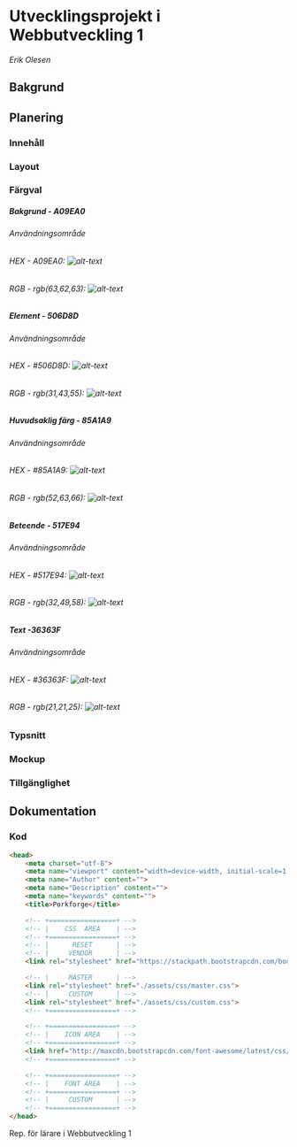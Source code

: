 # Utvecklingsprojekt i Webbutveckling 1
*Erik Olesen*

## Bakgrund

## Planering
### Innehåll
### Layout
### Färgval

##### Bakgrund - A09EA0
###### Användningsområde
###### HEX - A09EA0: ![alt-text](https://via.placeholder.com/20/A09EA0/A09EA0?Text=%20%20%22#A09EA0%22 "#A09EA0")

###### RGB - rgb(63,62,63): ![alt-text](https://via.placeholder.com/20/A09EA0/A09EA0?Text=%20%20%22#A09EA0%22 "#A09EA0")

##### Element - 506D8D
###### Användningsområde
###### HEX - #506D8D: ![alt-text](https://via.placeholder.com/20/506D8D/506D8D?Text=%20%20%22#506D8D%22 "506D8D")

###### RGB - rgb(31,43,55): ![alt-text](https://via.placeholder.com/20/506D8D/506D8D?Text=%20%20%22#506D8D%22 "506D8D")

##### Huvudsaklig färg - 85A1A9
###### Användningsområde
###### HEX - #85A1A9: ![alt-text](https://via.placeholder.com/20/85A1A9/85A1A9?Text=%20%20%22#85A1A9%22 "85A1A9")

###### RGB - rgb(52,63,66): ![alt-text](https://via.placeholder.com/20/85A1A9/85A1A9?Text=%20%20%22#85A1A9%22 "85A1A9")

##### Beteende - 517E94
###### Användningsområde
###### HEX - #517E94: ![alt-text](https://via.placeholder.com/20/517E94/517E94?Text=%20%20%22#517E94%22 "517E94")

###### RGB - rgb(32,49,58): ![alt-text](https://via.placeholder.com/20/517E94/517E94?Text=%20%20%22#517E94%22 "517E94")

##### Text -36363F
###### Användningsområde
###### HEX - #36363F: ![alt-text](https://via.placeholder.com/20/36363F/36363F?Text=%20%20%22#36363F%22 "36363F")

###### RGB - rgb(21,21,25): ![alt-text](https://via.placeholder.com/20/36363F/36363F?Text=%20%20%22#36363F%22 "36363F")

### Typsnitt
### Mockup
### Tillgänglighet

## Dokumentation
### Kod
```html
<head>
	<meta charset="utf-8">
	<meta name="viewport" content="width=device-width, initial-scale=1, shrink-to-fit=no">
	<meta name="Author" content="">
	<meta name="Description" content="">
	<meta name="keywords" content="">
	<title>Porkforge</title>

	<!-- +=================+ -->
	<!-- |    CSS  AREA    | -->
	<!-- +=================+ -->
	<!-- |      RESET      | -->
	<!-- |     VENDOR      | -->
	<link rel="stylesheet" href="https://stackpath.bootstrapcdn.com/bootstrap/4.1.3/css/bootstrap.min.css" integrity="sha384-MCw98/SFnGE8fJT3GXwEOngsV7Zt27NXFoaoApmYm81iuXoPkFOJwJ8ERdknLPMO" crossorigin="anonymous">

	<!-- |     MASTER      | -->
	<link rel="stylesheet" href="./assets/css/master.css">
	<!-- |     CUSTOM      | -->
	<link rel="stylesheet" href="./assets/css/custom.css">
	<!-- +=================+ -->

	<!-- +=================+ -->
	<!-- |    ICON AREA    | -->
	<!-- +=================+ -->
	<link href="http://maxcdn.bootstrapcdn.com/font-awesome/latest/css/font-awesome.min.css" rel="stylesheet">
	<!-- +=================+ -->

	<!-- +=================+ -->
	<!-- |    FONT AREA    | -->
	<!-- +=================+ -->
	<!-- |     CUSTOM      | -->
	<!-- +=================+ -->
</head>
```
Rep. för lärare i Webbutveckling 1
